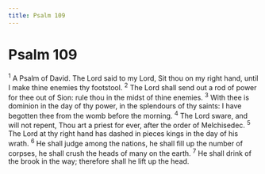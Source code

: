 ```yaml
---
title: Psalm 109
---
```

# Psalm 109

<sup>1</sup> A Psalm of David. The Lord said to my Lord, Sit thou on my right hand, until I make thine enemies thy footstool. <sup>2</sup> The Lord shall send out a rod of power for thee out of Sion: rule thou in the midst of thine enemies. <sup>3</sup> With thee is dominion in the day of thy power, in the splendours of thy saints: I have begotten thee from the womb before the morning. <sup>4</sup> The Lord sware, and will not repent, Thou art a priest for ever, after the order of Melchisedec. <sup>5</sup> The Lord at thy right hand has dashed in pieces kings in the day of his wrath. <sup>6</sup> He shall judge among the nations, he shall fill up the number of corpses, he shall crush the heads of many on the earth. <sup>7</sup> He shall drink of the brook in the way; therefore shall he lift up the head. 
